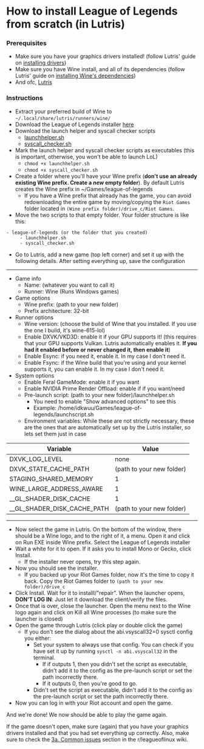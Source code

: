 # How to install League of Legends from scratch (in Lutris)

### Prerequisites

- Make sure you have your graphics drivers installed! (follow Lutris' guide on [installing drivers](https://github.com/lutris/docs/blob/master/InstallingDrivers.md))
- Make sure you have Wine install, and all of its dependencies (follow Lutris' guide on [installing Wine's dependencies](https://github.com/lutris/docs/blob/master/WineDependencies.md))
- And ofc, [Lutris](https://lutris.net)

### Instructions

- Extract your preferred build of Wine to `~/.local/share/lutris/runners/wine/`
- Download the League of Legends installer [here](https://lol.secure.dyn.riotcdn.net/channels/public/x/installer/current/live.na.exe)
- Download the launch helper and syscall checker scripts
    - [launchhelper.sh](https://lutris.nyc3.digitaloceanspaces.com/games/league-of-legend/launchhelper.sh)
    - [syscall_checker.sh](https://lutris.nyc3.digitaloceanspaces.com/games/league-of-legend/syscall_check.sh)
- Mark the launch helper and syscall checker scripts as executables (this is important, otherwise, you won't be able to launch LoL)
    - `chmod +x launchhelper.sh`
    - `chmod +x syscall_checker.sh` 
- Create a folder where you'll have your Wine prefix (**don't use an already existing Wine prefix. Create a _new_ empty folder**).  By default Lutris creates the Wine prefix in ~/Games/league-of-legends
    - If you have a Wine prefix that already has the game, you can avoid redownloading the entire game by moving/copying the `Riot Games` folder located in `(Wine prefix folder)/drive_c/Riot Games`.
- Move the two scripts to that empty folder. Your folder structure is like this:

```
- league-of-legends (or the folder that you created)
     - launchhelper.sh
     - syscall_checker.sh
```

- Go to Lutris, add a new game (top left corner) and set it up with the following details. After setting everything up, save the configuration

----------

- Game info
    - Name: (whatever you want to call it)
    - Runner: Wine (Runs Windows games)
- Game options
    - Wine prefix: (path to your new folder)
    - Prefix architecture: 32-bit
- Runner options
    - Wine version: (choose the build of Wine that you installed. If you use the one I build, it's wine-615-lol)
    - Enable DXVK/VKD3D: enable it if your GPU supports it! (this requires that your GPU supports Vulkan. Lutris automatically enables it. **If you had it enabled before or never changed it, then enable it**)
    - Enable Esync: if you need it, enable it. In my case I don't need it.
    - Enable Fsync: if the Wine build that you're using and your kernel supports it, you can enable it. In my case I don't need it.
- System options
    - Enable Feral GameMode: enable it if you want
    - Enable NVIDIA Prime Render Offload: enable if if you want/need
    - Pre-launch script: (path to your new folder)/launchhelper.sh
        - You need to enable "Show advanced options" to see this
        - Example: /home/idkwuu/Games/league-of-legends/launchscript.sh
    - Environment variables: While these are not strictly necessary, these are the ones that are automatically set up by the Lutris installer, so lets set them just in case

Variable | Value
--------|-----
DXVK_LOG_LEVEL | none
DXVK_STATE_CACHE_PATH | (path to your new folder)
STAGING_SHARED_MEMORY | 1
WINE_LARGE_ADDRESS_AWARE | 1
\_\_GL_SHADER_DISK_CACHE | 1
\_\_GL_SHADER_DISK_CACHE_PATH  | (path to your new folder)
        
----------

- Now select the game in Lutris. On the bottom of the window, there should be a Wine logo, and to the right of it, a menu. Open it and click on Run EXE inside Wine prefix. Select the League of Legends installer
- Wait a white for it to open. If it asks you to install Mono or Gecko, click Install. 
    - If the installer never opens, try this step again. 
- Now you should see the installer. 
    - If you backed up your Riot Games folder, now it's the time to copy it back. Copy the Riot Games folder to `(path to your new folder)/drive_c`
- Click Install. Wait for it to installl/"repair". When the launcher opens, **DON'T LOG IN**: Just let it download the client/verify the files. 
- Once that is over, close the launcher. Open the menu next to the Wine logo again and click on Kill all Wine processes (to make sure the launcher is closed)
- Open the game through Lutris (click play or double click the game)
    - If you don't see the dialog about the abi.vsyscall32=0 sysctl config you either:
        - Set your system to always use that config. You can check if you have set it up by running `sysctl -n abi.vsyscall32` in the terminal. 
            - If if outputs 1, then you didn't set the script as executable, didn't add it to the config as the pre-launch script or set the path incorrectly there.
            - If it outputs 0, then you're good to go.
        - Didn't set the script as executable, didn't add it to the config as the pre-launch script or set the path incorrectly there.
- Now you can log in with your Riot account and open the game.

And we're done! We now should be able to play the game again.

If the game doesn't open, make sure (again) that you have your graphics drivers installed and that you had set everything up correctly. Also, make sure to check the [3a. Common issues](https://old.reddit.com/r/leagueoflinux/wiki/index#wiki_3a_-_common_issues) section in the r/leagueoflinux wiki.
